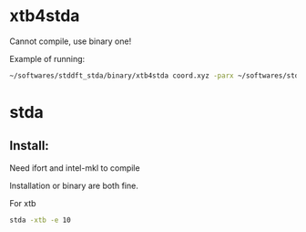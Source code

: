 # xtb4stda
Cannot compile, use binary one!

Example of running:
```bash
~/softwares/stddft_stda/binary/xtb4stda coord.xyz -parx ~/softwares/stddft_stda/xtb4stda/.param_stda2.xtb -parv ~/softwares/stddft_stda/xtb4stda/.param_stda1.xtb -chrg -1  > gs.stda-xtb.out
```

# stda
## Install:
Need ifort and intel-mkl to compile

Installation or binary are both fine.

For xtb
```bash
stda -xtb -e 10
```
